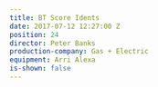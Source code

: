 ```yaml
---
title: BT Score Idents
date: 2017-07-12 12:27:00 Z
position: 24
director: Peter Banks
production-company: Gas + Electric
equipment: Arri Alexa
is-shown: false
---
```


